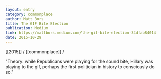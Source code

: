 ```yaml
---
layout: entry
category: commonplace
author: Matt Bors
title: The GIF Bite Election
publication: Medium
link: https://mattbors.medium.com/the-gif-bite-election-34dfab84014
date: 2015-10-29
---
```


[[2015]] / [[commonplace]] / 

"Theory: while Republicans were playing for the sound bite, Hillary was playing to the gif, perhaps the first politician in history to consciously do so."
 
 
